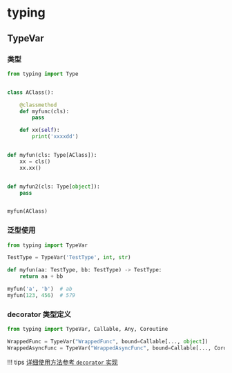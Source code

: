# typing


## TypeVar


### 类型

```py
from typing import Type


class AClass():

    @classmethod
    def myfunc(cls):
        pass

    def xx(self):
        print('xxxxdd')


def myfun(cls: Type[AClass]):
    xx = cls()
    xx.xx()


def myfun2(cls: Type[object]):
    pass


myfun(AClass)
```



### 泛型使用

``` py
from typing import TypeVar

TestType = TypeVar('TestType', int, str)

def myfun(aa: TestType, bb: TestType) -> TestType:
    return aa + bb

myfun('a', 'b')  # ab
myfun(123, 456)  # 579
```

### decorator 类型定义

``` py
from typing import TypeVar, Callable, Any, Coroutine

WrappedFunc = TypeVar("WrappedFunc", bound=Callable[..., object])
WrappedAsyncFunc = TypeVar("WrappedAsyncFunc", bound=Callable[..., Coroutine[Any, Any, object]])
```

!!! tips
    [详细使用方法参考 `decorator` 实现](decorator.md#typing-类型返回)